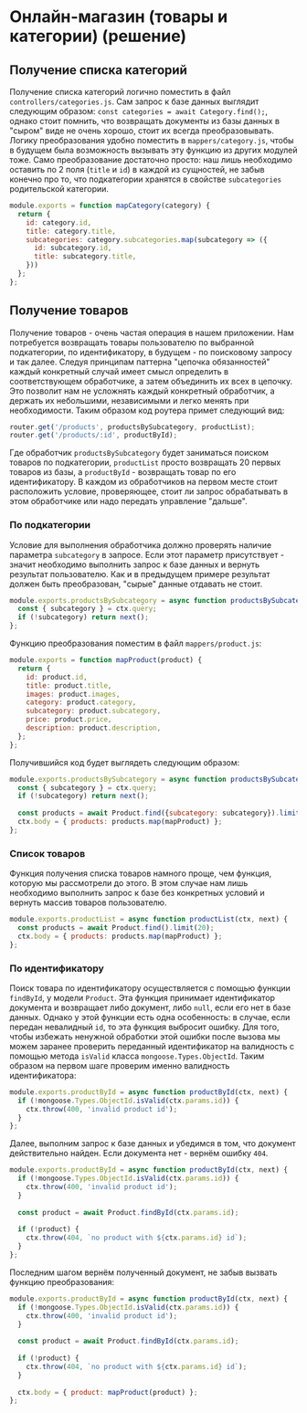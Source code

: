# Онлайн-магазин (товары и категории) (решение)

## Получение списка категорий

Получение списка категорий логично поместить в файл `controllers/categories.js`. Сам запрос к базе
данных выглядит следующим образом: `const categories = await Category.find();`, однако стоит 
помнить, что возвращать документы из базы данных в "сыром" виде не очень хорошо, стоит их всегда 
преобразовывать. Логику преобразования удобно поместить в `mappers/category.js`, чтобы в будущем
была возможность вызывать эту функцию из других модулей тоже. Само преобразование достаточно просто:
наш лишь необходимо оставить по 2 поля (`title` и `id`) в каждой из сущностей, не забыв конечно про
то, что подкатегории хранятся в свойстве `subcategories` родительской категории.
```js
module.exports = function mapCategory(category) {
  return {
    id: category.id,
    title: category.title,
    subcategories: category.subcategories.map(subcategory => ({
      id: subcategory.id,
      title: subcategory.title,
    }))
  };
};
```

## Получение товаров

Получение товаров - очень частая операция в нашем приложении. Нам потребуется возвращать товары 
пользователю по выбранной подкатегории, по идентификатору, в будущем - по поисковому запросу и так 
далее. Следуя принципам паттерна "цепочка обязанностей" каждый конкретный случай имеет смысл 
определить в соответствующем обработчике, а затем объединить их всех в цепочку. Это позволит нам не
усложнять каждый конкретный обработчик, а держать их небольшими, независимыми и легко менять при
необходимости. Таким образом код роутера примет следующий вид:
```js
router.get('/products', productsBySubcategory, productList);
router.get('/products/:id', productById);
```
Где обработчик `productsBySubcategory` будет заниматься поиском товаров по подкатегории, 
`productList` просто возвращать 20 первых товаров из базы, а `productById` - возвращать товар по его
идентификатору. В каждом из обработчиков на первом месте стоит расположить условие, проверяющее,
стоит ли запрос обрабатывать в этом обработчике или надо передать управление "дальше".

### По подкатегории

Условие для выполнения обработчика должно проверять наличие параметра `subcategory` в запросе. Если
этот параметр присутствует - значит необходимо выполнить запрос к базе данных и вернуть результат 
пользователю. Как и в предыдущем примере результат должен быть преобразован, "сырые" данные отдавать
не стоит.
```js
module.exports.productsBySubcategory = async function productsBySubcategory(ctx, next) {
  const { subcategory } = ctx.query;
  if (!subcategory) return next();
};
```

Функцию преобразования поместим в файл `mappers/product.js`:
```js
module.exports = function mapProduct(product) {
  return {
    id: product.id,
    title: product.title,
    images: product.images,
    category: product.category,
    subcategory: product.subcategory,
    price: product.price,
    description: product.description,
  };
};
```

Получившийся код будет выглядеть следующим образом:
```js
module.exports.productsBySubcategory = async function productsBySubcategory(ctx, next) {
  const { subcategory } = ctx.query;  
  if (!subcategory) return next();
  
  const products = await Product.find({subcategory: subcategory}).limit(20);
  ctx.body = { products: products.map(mapProduct) };
};
```

### Список товаров

Функция получения списка товаров намного проще, чем функция, которую мы рассмотрели до этого. В этом
случае нам лишь необходимо выполнить запрос к базе без конкретных условий и вернуть массив 
товаров пользователю.
```js
module.exports.productList = async function productList(ctx, next) {
  const products = await Product.find().limit(20);
  ctx.body = { products: products.map(mapProduct) };
};
```

### По идентификатору

Поиск товара по идентификатору осуществляется с помощью функции `findById`, у модели `Product`. Эта
функция принимает идентификатор документа и возвращает либо документ, либо `null`, если его нет в
базе данных. Однако у этой функции есть одна особенность: в случае, если передан невалидный `id`, то
эта функция выбросит ошибку. Для того, чтобы избежать ненужной обработки этой ошибки после вызова мы
можем заранее проверить переданный идентификатор на валидность с помощью метода `isValid` класса
`mongoose.Types.ObjectId`. Таким образом на первом шаге проверим именно валидность идентификатора:
```js
module.exports.productById = async function productById(ctx, next) {
  if (!mongoose.Types.ObjectId.isValid(ctx.params.id)) {
    ctx.throw(400, 'invalid product id');
  }
};
``` 

Далее, выполним запрос к базе данных и убедимся в том, что документ действительно найден. Если 
документа нет - вернём ошибку `404`.
```js
module.exports.productById = async function productById(ctx, next) {
  if (!mongoose.Types.ObjectId.isValid(ctx.params.id)) {
    ctx.throw(400, 'invalid product id');
  }
  
  const product = await Product.findById(ctx.params.id);
  
  if (!product) {
    ctx.throw(404, `no product with ${ctx.params.id} id`);
  }
};
```

Последним шагом вернём полученный документ, не забыв вызвать функцию преобразования:
```js
module.exports.productById = async function productById(ctx, next) {
  if (!mongoose.Types.ObjectId.isValid(ctx.params.id)) {
    ctx.throw(400, 'invalid product id');
  }
  
  const product = await Product.findById(ctx.params.id);
  
  if (!product) {
    ctx.throw(404, `no product with ${ctx.params.id} id`);
  }
  
  ctx.body = { product: mapProduct(product) };
};
```

